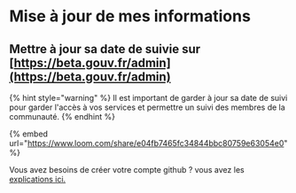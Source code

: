 # Mise à jour de mes informations

## Mettre à jour sa date de suivie sur [https://beta.gouv.fr/admin](https://beta.gouv.fr/admin)

{% hint style="warning" %}
Il est important de garder à jour sa date de suivi pour garder l'accès à vos services et permettre un suivi des membres de la communauté.
{% endhint %}

{% embed url="https://www.loom.com/share/e04fb7465fc34844bbc80759e63054e0" %}

Vous avez besoins de créer votre compte github ? vous avez les [explications ici.](github/)

